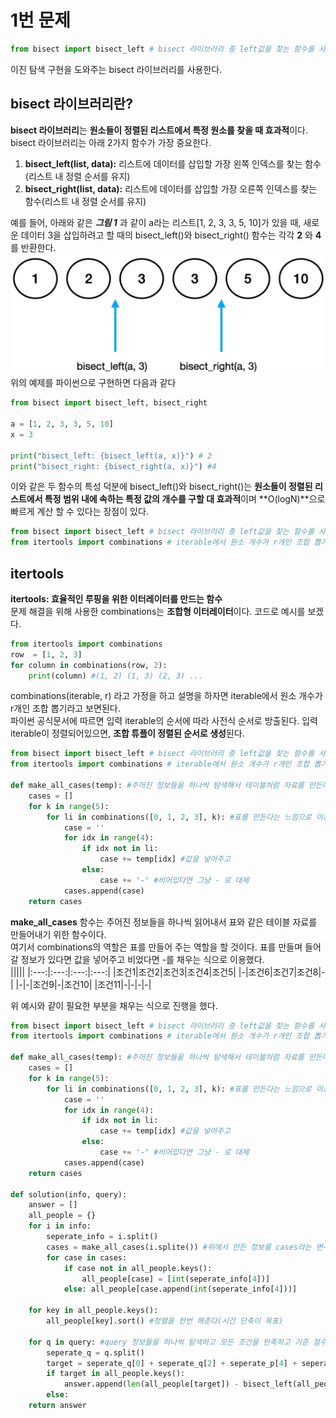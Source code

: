# 1번 문제  
```py
from bisect import bisect_left # bisect 라이브러리 중 left값을 찾는 함수를 사용
```  
이진 탐색 구현을 도와주는 bisect 라이브러리를 사용한다.  
## bisect 라이브러리란?  
**bisect 라이브러리**는 **원소들이 정렬된 리스트에서 특정 원소를 찾을 때 효과적**이다. bisect 라이브러리는 아래 2가지 함수가 가장 중요한다.  
1. **bisect_left(list, data):** 리스트에 데이터를 삽입할 가장 왼쪽 인덱스를 찾는 함수(리스트 내 정렬 순서를 유지)  
2. **bisect_right(list, data):** 리스트에 데이터를 삽입할 가장 오른쪽 인덱스를 찾는 함수(리스트 내 정렬 순서를 유지)  
   
예를 들어, 아래와 같은 ***그림 1*** 과 같이 a라는 리스트[1, 2, 3, 3, 5, 10]가 있을 때, 새로운 데이터 3을 삽입하려고 할 때의 bisect_left()와 bisect_right() 함수는 각각 **2** 와 **4** 를 반환한다.  
![bisect_function](/img/bisect_function.PNG)  
위의 예제를 파이썬으로 구현하면 다음과 같다  
```py
from bisect import bisect_left, bisect_right

a = [1, 2, 3, 3, 5, 10]
x = 3

print("bisect_left: {bisect_left(a, x)}") # 2
print("bisect_right: {bisect_right(a, x)}") #4
```  
이와 같은 두 함수의 특성 덕분에 bisect_left()와 bisect_right()는 **원소들이 정렬된 리스트에서 특정 범위 내에 속하는 특정 값의 개수를 구할 대 효과적**이며 **O(logN)**으로 빠르게 계산 할 수 있다는 장점이 있다.  

```py
from bisect import bisect_left # bisect 라이브러리 중 left값을 찾는 함수를 사용
from itertools import combinations # iterable에서 원소 개수가 r개인 조합 뽑기
```  
## itertools  
**itertools: 효율적인 루핑을 위한 이터레이터를 만드는 함수**  
문제 해결을 위해 사용한 combinations는 **조합형 이터레이터**이다. 코드로 예시를 보겠다.  
```py
from itertools import combinations
row  = [1, 2, 3]
for column in combinations(row, 2):
    print(column) #(1, 2) (1, 3) (2, 3) ...
```
combinations(iterable, r) 라고 가정을 하고 설명을 하자면 iterable에서 원소 개수가 r개인 조합 뽑기라고 보면된다.  
파이썬 공식문서에 따르면 입력 iterable의 순서에 따라 사전식 순서로 방출된다. 입력 iterable이 정렬되어있으면, **조합 튜플이 정렬된 순서로 생성**된다.  

```py
from bisect import bisect_left # bisect 라이브러리 중 left값을 찾는 함수를 사용
from itertools import combinations # iterable에서 원소 개수가 r개인 조합 뽑기

def make_all_cases(temp): #주어진 정보들을 하나씩 탐색해서 테이블처럼 자료를 만든다
    cases = []
    for k in range(5):
        for li in combinations([0, 1, 2, 3], k): #표를 만든다는 느낌으로 이용
            case = ''
            for idx in range(4):
                if idx not in li:
                    case += temp[idx] #값을 넣어주고
                else:
                    case += '-' #비어있다면 그냥 - 로 대체
            cases.append(case)
    return cases
```

**make_all_cases** 함수는 주어진 정보들을 하나씩 읽어내서 표와 같은 테이블 자료를 만들어내기 위한 함수이다.   
여기서 combinations의 역할은 표를 만들어 주는 역할을 할 것이다. 표를 만들며 들어갈 정보가 있다면 값을 넣어주고 비었다면 -를 채우는 식으로 이용했다.  
|||||
|:---:|:---:|:---:|:---:|
|조건1|조건2|조건3|조건4|조건5|
|-|조건6|조건7|조건8|-|
|-|-|조건9|-|조건10|
|조건11|-|-|-|-|  

위 예시와 같이 필요한 부분을 채우는 식으로 진행을 했다.  

```py
from bisect import bisect_left # bisect 라이브러리 중 left값을 찾는 함수를 사용
from itertools import combinations # iterable에서 원소 개수가 r개인 조합 뽑기

def make_all_cases(temp): #주어진 정보들을 하나씩 탐색해서 테이블처럼 자료를 만든다
    cases = []
    for k in range(5):
        for li in combinations([0, 1, 2, 3], k): #표를 만든다는 느낌으로 이용
            case = ''
            for idx in range(4):
                if idx not in li:
                    case += temp[idx] #값을 넣어주고
                else:
                    case += '-' #비어있다면 그냥 - 로 대체
            cases.append(case)
    return cases

def solution(info, query):
    answer = []
    all_people = {}
    for i in info:
        seperate_info = i.split()
        cases = make_all_cases(i.splite()) #위에서 만든 정보를 cases라는 변수에 다시 담아준다.
        for case in cases:
            if case not in all_people.keys():
                all_people[case] = [int(seperate_info[4])]
            else: all_people[case.append(int(seperate_info[4]))]
    
    for key in all_people.keys():
        all_people[key].sort() #정렬을 한번 해준다(시간 단축이 목표)

    for q in query: #query 정보들을 하나씩 탐색하고 모든 조건을 만족하고 기준 점수보다 높은 사람 수를 파악
        seperate_q = q.split()
        target = seperate_q[0] + seperate_q[2] + seperate_p[4] + seperate_q[6]
        if target in all_people.keys():
            answer.append(len(all_people[target]) - bisect_left(all_people[target], int(seperate_q[7]), lo=0, hi=len(all_people[target]))) #아까 위에서 정렬을 해줘서 bisect_left가 상대적으로 빠르다.
        else:
    return answer
```